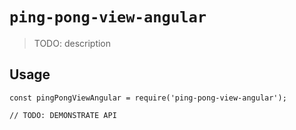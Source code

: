 # `ping-pong-view-angular`

> TODO: description

## Usage

```
const pingPongViewAngular = require('ping-pong-view-angular');

// TODO: DEMONSTRATE API
```
